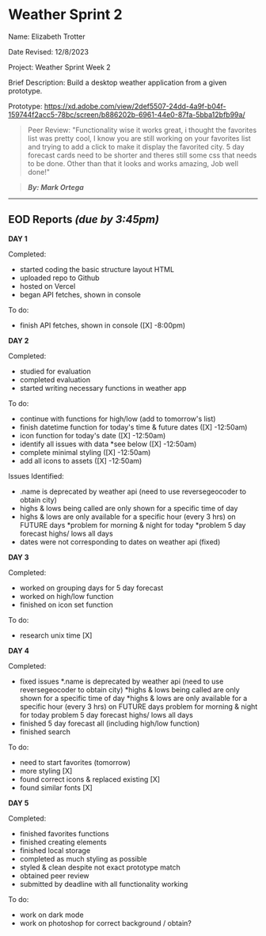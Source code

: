 # Weather Sprint 2

Name: Elizabeth Trotter

Date Revised: 12/8/2023

Project: Weather Sprint Week 2

Brief Description: Build a desktop weather application from a given prototype.

Prototype: https://xd.adobe.com/view/2def5507-24dd-4a9f-b04f-159744f2acc5-78bc/screen/b886202b-6961-44e0-87fa-5bba12bfb99a/

> Peer Review: "Functionality wise it works great, i thought the favorites list was pretty cool, I know you are still working on your favorites list and trying to add a click to make it display the favorited city. 5 day forecast cards need to be shorter and theres still some css that needs to be done. Other than that it looks and works amazing, Job well done!"

>***By: Mark Ortega***

------------------------------------------

## EOD Reports *(due by 3:45pm)*

**DAY 1**

Completed:
- started coding the basic structure layout HTML
- uploaded repo to Github
- hosted on Vercel
- began API fetches, shown in console

To do:
- finish API fetches, shown in console ([X] -8:00pm)

**DAY 2**

Completed:
- studied for evaluation
- completed evaluation
- started writing necessary functions in weather app

To do:
- continue with functions for high/low (add to tomorrow's list)
- finish datetime function for today's time & future dates ([X] -12:50am)
- icon function for today's date ([X] -12:50am)
- identify all issues with data *see below ([X] -12:50am)
- complete minimal styling ([X] -12:50am)
- add all icons to assets ([X] -12:50am)

Issues Identified: 
- .name is deprecated by weather api (need to use reversegeocoder to obtain city)
- highs & lows being called are only shown for a specific time of day
- highs & lows are only available for a specific hour (every 3 hrs) on FUTURE days
    *problem for morning & night for today 
    *problem 5 day forecast highs/ lows all days
- dates were not corresponding to dates on weather api (fixed)

**DAY 3**

Completed:
- worked on grouping days for 5 day forecast
- worked on high/low function
- finished on icon set function

To do:
- research unix time [X]

**DAY 4**

Completed:
- fixed issues 
    *.name is deprecated by weather api (need to use reversegeocoder to obtain city)
    *highs & lows being called are only shown for a specific time of day
    *highs & lows are only available for a specific hour (every 3 hrs) on FUTURE days
        problem for morning & night for today 
        problem 5 day forecast highs/ lows all days
- finished 5 day forecast all (including high/low function)
- finished search

To do:

- need to start favorites (tomorrow)
- more styling [X]
- found correct icons & replaced existing [X]
- found similar fonts [X]

**DAY 5**

Completed:
- finished favorites functions
- finished creating elements
- finished local storage
- completed as much styling as possible
- styled & clean despite not exact prototype match
- obtained peer review
- submitted by deadline with all functionality working

To do:
- work on dark mode
- work on photoshop for correct background / obtain?